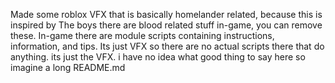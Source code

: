 Made some roblox VFX that is basically homelander related, because this is inspired by The boys there are blood related stuff in-game, you can remove these.
In-game there are module scripts containing instructions, information, and tips.
Its just VFX so there are no actual scripts there that do anything. its just the VFX.
i have no idea what good thing to say here so imagine a long README.md
